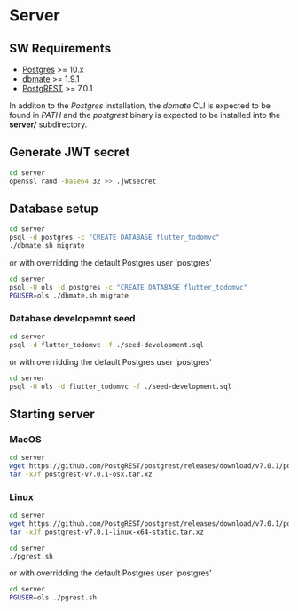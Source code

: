 # Server

## SW Requirements

* [Postgres](https://www.postgresql.org/) >= 10.x
* [dbmate](https://github.com/amacneil/dbmate/releases) >= 1.9.1
* [PostgREST](https://github.com/PostgREST/postgrest/releases) >= 7.0.1

In additon to the *Postgres* installation, the *dbmate* CLI is expected to be
found in *PATH* and the *postgrest* binary is expected to be installed into
the __server/__ subdirectory.

## Generate JWT secret

```bash
cd server
openssl rand -base64 32 >> .jwtsecret
```

## Database setup

```bash
cd server
psql -d postgres -c "CREATE DATABASE flutter_todomvc"
./dbmate.sh migrate
```

or with overridding the default Postgres user 'postgres'

```bash
cd server
psql -U ols -d postgres -c "CREATE DATABASE flutter_todomvc"
PGUSER=ols ./dbmate.sh migrate
```

### Database developemnt seed

```bash
cd server
psql -d flutter_todomvc -f ./seed-development.sql
```

or with overridding the default Postgres user 'postgres'

```bash
cd server
psql -U ols -d flutter_todomvc -f ./seed-development.sql
```

## Starting server

### MacOS

```bash
cd server
wget https://github.com/PostgREST/postgrest/releases/download/v7.0.1/postgrest-v7.0.1-osx.tar.xz
tar -xJf postgrest-v7.0.1-osx.tar.xz
```

### Linux

```bash
cd server
wget https://github.com/PostgREST/postgrest/releases/download/v7.0.1/postgrest-v7.0.1-linux-x64-static.tar.xz
tar -xJf postgrest-v7.0.1-linux-x64-static.tar.xz
```

```bash
cd server
./pgrest.sh
```

or with overridding the default Postgres user 'postgres'

```bash
cd server
PGUSER=ols ./pgrest.sh
```
